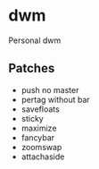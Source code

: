 # dwm
Personal dwm
## Patches
- push no master
- pertag without bar
- savefloats
- sticky
- maximize
- fancybar
- zoomswap
- attachaside
